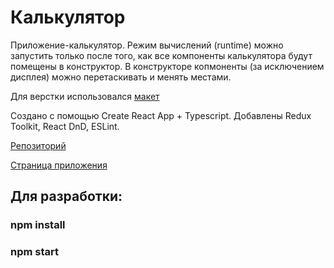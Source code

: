 # Калькулятор

Приложение-калькулятор.
Режим вычислений (runtime) можно запустить только после того, как все компоненты калькулятора будут помещены в конструктор. В конструкторе копмоненты
 (за исключением дисплея) можно перетаскивать и менять местами.

Для верстки использовался [макет](https://www.figma.com/file/pdYzuOkvXY3Q00YRAMsLuz/Calculator-Constructor?node-id=0%3A1&t=YRDnno8PqW6snnM5-0) 

Создано с помощью Create React App + Typescript. Добавлены Redux Toolkit, React DnD, ESLint.

[Репозиторий](https://github.com/likeariverstream/Calculator.git)

[Страница приложения](https://likeariverstream.github.io/Calculator/)

## Для разработки:
 ### npm install
 ### npm start
